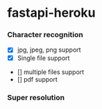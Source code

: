 # fastapi-heroku

### Character recognition
- [x] jpg, jpeg, png support
- [x] Single file support
- [] multiple files support
- [] pdf support

### Super resolution